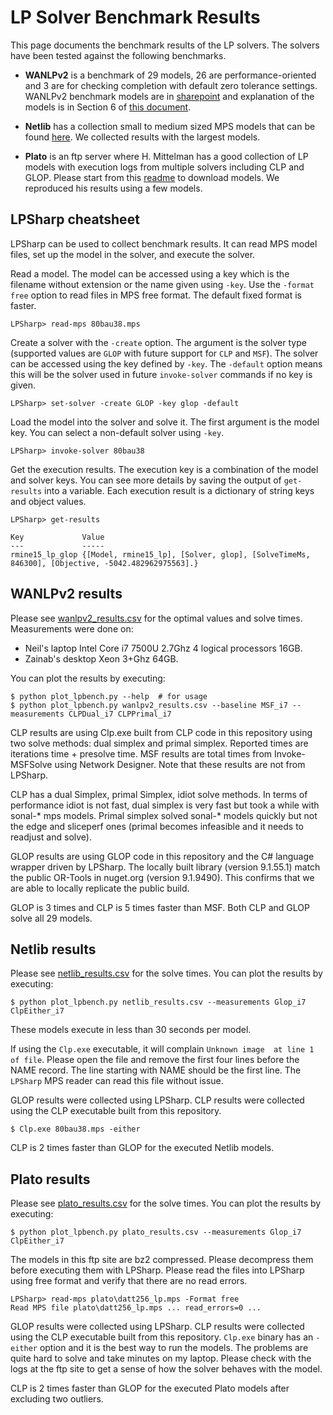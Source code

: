 # LP Solver Benchmark Results

This page documents the benchmark results of the LP solvers. The solvers have
been tested against the following benchmarks.

- __WANLPv2__ is a benchmark of 29 models, 26 are performance-oriented and 3 are for
  checking completion with default zero tolerance settings. WANLPv2 benchmark
  models are in
  [sharepoint](https://microsoft.sharepoint.com/:f:/t/AzNet_WAN/Eta127_8eHhNsylPOEupNQwB1OwjjRGGPilJtk2cf0sT_Q?e=cYFuIm)
  and explanation of the models is in Section 6 of [this
  document](https://microsoft.sharepoint.com/:b:/t/AzNet_WAN/Ed82YFQIC5xBg5_2ya0Y_bgB5OTmeu9GGMhEyFH6D7AXFg?e=GkPifF).

- __Netlib__ has a collection small to medium sized MPS models that can be found
  [here](https://www.cuter.rl.ac.uk/Problems/netlib.shtml). We collected results
  with the largest models.

- __Plato__ is an ftp server where H. Mittelman has a good collection of LP
  models with execution logs from multiple solvers including CLP and GLOP.
  Please start from this [readme](http://plato.asu.edu/ftp/lpsimp.html) to
  download models. We reproduced his results using a few models.

## LPSharp cheatsheet

LPSharp can be used to collect benchmark results. It can read MPS model files,
set up the model in the solver, and execute the solver.

Read a model. The model can be accessed using a key which is the filename
without extension or the name given using `-key`. Use the `-format free` option
to read files in MPS free format. The default fixed format is faster.

```
LPSharp> read-mps 80bau38.mps
```

Create a solver with the `-create` option. The argument is the solver type
(supported values are `GLOP` with future support for `CLP` and `MSF`). The
solver can be accessed using the key defined by `-key`. The `-default` option
means this will be the solver used in future `invoke-solver` commands if no key
is given. 
```
LPSharp> set-solver -create GLOP -key glop -default
```

Load the model into the solver and solve it. The first argument is the model
key. You can select a non-default solver using `-key`. 

```
LPSharp> invoke-solver 80bau38
```

Get the execution results. The execution key is a combination of the model and
solver keys. You can see more details by saving the output of `get-results` into
a variable. Each execution result is a dictionary of string keys and object
values.

```
LPSharp> get-results

Key             Value
---             -----
rmine15_lp_glop {[Model, rmine15_lp], [Solver, glop], [SolveTimeMs, 846300], [Objective, -5042.482962975563].}
```

## WANLPv2 results

Please see [wanlpv2_results.csv](wanlpv2_results.csv) for the optimal values and solve times.
Measurements were done on:

- Neil's laptop Intel Core i7 7500U 2.7Ghz 4 logical processors 16GB.
- Zainab's desktop Xeon 3+Ghz 64GB.

You can plot the results by executing:

```
$ python plot_lpbench.py --help  # for usage
$ python plot_lpbench.py wanlpv2_results.csv --baseline MSF_i7 --measurements CLPDual_i7 CLPPrimal_i7
```

CLP results are using Clp.exe built from CLP code in this repository using two
solve methods: dual simplex and primal simplex. Reported times are iterations
time + presolve time. MSF results are total times from Invoke-MSFSolve using
Network Designer. Note that these results are not from LPSharp.

CLP has a dual Simplex, primal Simplex, idiot solve methods. In terms of
performance idiot is not fast, dual simplex is very fast but took a while with
sonal-* mps models. Primal simplex solved sonal-* models quickly but not the
edge and sliceperf ones (primal becomes infeasible and it needs to readjust and
solve).

GLOP results are using GLOP code in this repository and the C# language wrapper
driven by LPSharp. The locally built library (version 9.1.55.1) match the public
OR-Tools in nuget.org (version 9.1.9490). This confirms that we are able to
locally replicate the public build.

GLOP is 3 times and CLP is 5 times faster than MSF. Both CLP and GLOP solve all
29 models.

## Netlib results

Please see [netlib_results.csv](netlib_results.csv) for the solve times. You can
plot the results by executing:

```
$ python plot_lpbench.py netlib_results.csv --measurements Glop_i7 ClpEither_i7
```

These models execute in less than 30 seconds per model.

If using the `Clp.exe` executable, it will complain `Unknown image  at line 1 of
file`. Please open the file and remove the first four lines before the NAME
record. The line starting with NAME should be the first line. The `LPSharp` MPS
reader can read this file without issue.

GLOP results were collected using LPSharp. CLP results were collected using the
CLP executable built from this repository.

```
$ Clp.exe 80bau38.mps -either
```

CLP is 2 times faster than GLOP for the executed Netlib models.

## Plato results

Please see [plato_results.csv](plato_results.csv) for the solve times. You can
plot the results by executing:

```
$ python plot_lpbench.py plato_results.csv --measurements Glop_i7 ClpEither_i7
```

The models in this ftp site are bz2 compressed. Please decompress them before
executing them with LPSharp. Please read the files into LPSharp using free
format and verify that there are no read errors.

```
LPSharp> read-mps plato\datt256_lp.mps -Format free
Read MPS file plato\datt256_lp.mps ... read_errors=0 ...
```

GLOP results were collected using LPSharp. CLP results were collected using the
CLP executable built from this repository. `Clp.exe` binary has an `-either`
option and it is the best way to run the models. The problems are quite hard to
solve and take minutes on my laptop. Please check with the logs at the ftp site
to get a sense of how the solver behaves with the model.

CLP is 2 times faster than GLOP for the executed Plato models after excluding
two outliers.